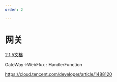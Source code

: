 ```yaml
---
order: 2

---
```

# 网关

[2.1.5文档](https://cloud.spring.io/spring-cloud-static/spring-cloud-gateway/2.1.5.RELEASE/single/spring-cloud-gateway.html)

GateWay->WebFlux : HandlerFunction

https://cloud.tencent.com/developer/article/1488120